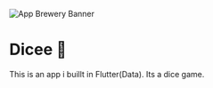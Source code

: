 ![App Brewery Banner](https://github.com/londonappbrewery/Images/blob/master/AppBreweryBanner.png)


# Dicee 🎲
This is an app i buillt in Flutter(Data).
Its a dice game.

